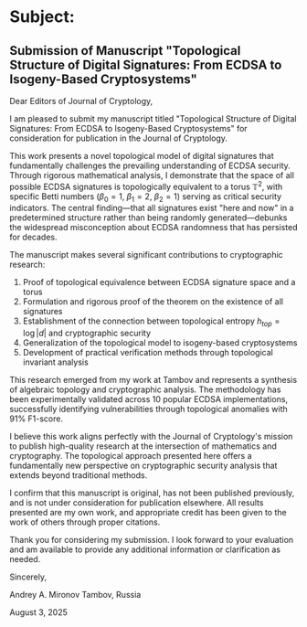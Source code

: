 # Subject: 
## Submission of Manuscript "Topological Structure of Digital Signatures: From ECDSA to Isogeny-Based Cryptosystems"

Dear Editors of Journal of Cryptology,

I am pleased to submit my manuscript titled "Topological Structure of Digital Signatures: From ECDSA to Isogeny-Based Cryptosystems" for consideration for publication in the Journal of Cryptology.

This work presents a novel topological model of digital signatures that fundamentally challenges the prevailing understanding of ECDSA security. Through rigorous mathematical analysis, I demonstrate that the space of all possible ECDSA signatures is topologically equivalent to a torus $\mathbb{T}^2$, with specific Betti numbers ($\beta_0=1$, $\beta_1=2$, $\beta_2=1$) serving as critical security indicators. The central finding—that all signatures exist "here and now" in a predetermined structure rather than being randomly generated—debunks the widespread misconception about ECDSA randomness that has persisted for decades.

The manuscript makes several significant contributions to cryptographic research:
1. Proof of topological equivalence between ECDSA signature space and a torus
2. Formulation and rigorous proof of the theorem on the existence of all signatures
3. Establishment of the connection between topological entropy $h_{top} = \log|d|$ and cryptographic security
4. Generalization of the topological model to isogeny-based cryptosystems
5. Development of practical verification methods through topological invariant analysis

This research emerged from my work at Tambov and represents a synthesis of algebraic topology and cryptographic analysis. The methodology has been experimentally validated across 10 popular ECDSA implementations, successfully identifying vulnerabilities through topological anomalies with 91% F1-score.

I believe this work aligns perfectly with the Journal of Cryptology's mission to publish high-quality research at the intersection of mathematics and cryptography. The topological approach presented here offers a fundamentally new perspective on cryptographic security analysis that extends beyond traditional methods.

I confirm that this manuscript is original, has not been published previously, and is not under consideration for publication elsewhere. All results presented are my own work, and appropriate credit has been given to the work of others through proper citations.

Thank you for considering my submission. I look forward to your evaluation and am available to provide any additional information or clarification as needed.

Sincerely,

Andrey A. Mironov
Tambov, Russia

August 3, 2025
